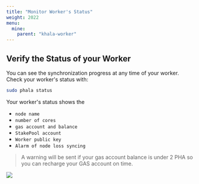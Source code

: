 ```yaml
---
title: "Monitor Worker's Status"
weight: 2022
menu:
  mine:
    parent: "khala-worker"
---
```



## Verify the Status of your Worker

You can see the synchronization progress at any time of your worker.
Check your worker's status with:

```bash
sudo phala status
```

Your worker's status shows the
* `node name`
* `number of cores`
* `gas account and balance`
* `StakePool account`
* `Worker public key`
* `Alarm of node loss syncing`

> A warning will be sent if your gas account balance is under 2 PHA so you can recharge your GAS account on time.

![](/images/docs/khala-mining/2-3-1.png)
